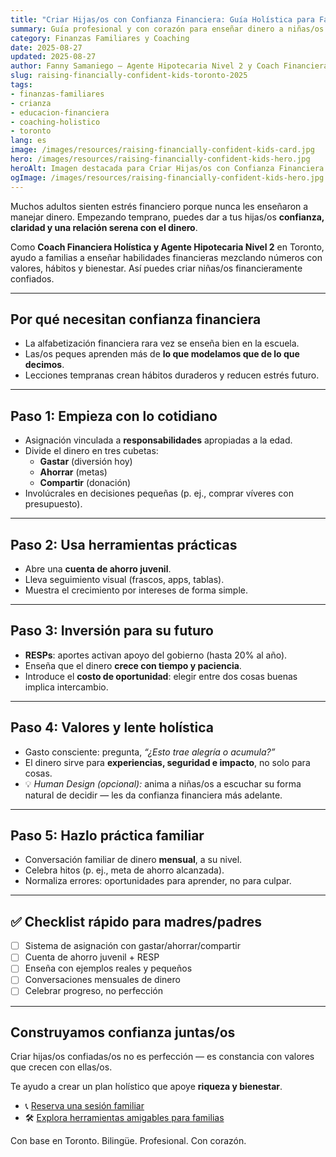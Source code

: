 ```yaml
---
title: "Criar Hijas/os con Confianza Financiera: Guía Holística para Familias de Toronto (2025)"
summary: Guía profesional y con corazón para enseñar dinero a niñas/os — combinando herramientas prácticas con lecciones basadas en valores para confianza y bienestar a largo plazo.
category: Finanzas Familiares y Coaching
date: 2025-08-27
updated: 2025-08-27
author: Fanny Samaniego — Agente Hipotecaria Nivel 2 y Coach Financiera Holística
slug: raising-financially-confident-kids-toronto-2025
tags:
- finanzas-familiares
- crianza
- educacion-financiera
- coaching-holistico
- toronto
lang: es
image: /images/resources/raising-financially-confident-kids-card.jpg
hero: /images/resources/raising-financially-confident-kids-hero.jpg
heroAlt: Imagen destacada para Criar Hijas/os con Confianza Financiera
ogImage: /images/resources/raising-financially-confident-kids-hero.jpg
---
```

Muchos adultos sienten estrés financiero porque nunca les enseñaron a manejar dinero. Empezando temprano, puedes dar a tus hijas/os **confianza, claridad y una relación serena con el dinero**.

Como **Coach Financiera Holística y Agente Hipotecaria Nivel 2** en Toronto, ayudo a familias a enseñar habilidades financieras mezclando números con valores, hábitos y bienestar. Así puedes criar niñas/os financieramente confiados.

---

## Por qué necesitan confianza financiera

- La alfabetización financiera rara vez se enseña bien en la escuela.  
- Las/os peques aprenden más de **lo que modelamos que de lo que decimos**.  
- Lecciones tempranas crean hábitos duraderos y reducen estrés futuro.

---

## Paso 1: Empieza con lo cotidiano

- Asignación vinculada a **responsabilidades** apropiadas a la edad.  
- Divide el dinero en tres cubetas:  
  - **Gastar** (diversión hoy)  
  - **Ahorrar** (metas)  
  - **Compartir** (donación)  
- Involúcrales en decisiones pequeñas (p. ej., comprar víveres con presupuesto).

---

## Paso 2: Usa herramientas prácticas

- Abre una **cuenta de ahorro juvenil**.  
- Lleva seguimiento visual (frascos, apps, tablas).  
- Muestra el crecimiento por intereses de forma simple.

---

## Paso 3: Inversión para su futuro

- **RESPs**: aportes activan apoyo del gobierno (hasta 20% al año).  
- Enseña que el dinero **crece con tiempo y paciencia**.  
- Introduce el **costo de oportunidad**: elegir entre dos cosas buenas implica intercambio.

---

## Paso 4: Valores y lente holística

- Gasto consciente: pregunta, *“¿Esto trae alegría o acumula?”*  
- El dinero sirve para **experiencias, seguridad e impacto**, no solo para cosas.  
- 💡 *Human Design (opcional):* anima a niñas/os a escuchar su forma natural de decidir — les da confianza financiera más adelante.

---

## Paso 5: Hazlo práctica familiar

- Conversación familiar de dinero **mensual**, a su nivel.  
- Celebra hitos (p. ej., meta de ahorro alcanzada).  
- Normaliza errores: oportunidades para aprender, no para culpar.

---

## ✅ Checklist rápido para madres/padres

- [ ] Sistema de asignación con gastar/ahorrar/compartir  
- [ ] Cuenta de ahorro juvenil + RESP  
- [ ] Enseña con ejemplos reales y pequeños  
- [ ] Conversaciones mensuales de dinero  
- [ ] Celebrar progreso, no perfección

---

## Construyamos confianza juntas/os

Criar hijas/os confiadas/os no es perfección — es constancia con valores que crecen con ellas/os.

Te ayudo a crear un plan holístico que apoye **riqueza y bienestar**.

- 📞 [Reserva una sesión familiar](/es/contacto)  
- 🛠 [Explora herramientas amigables para familias](/es/herramientas)

Con base en Toronto. Bilingüe. Profesional. Con corazón.
